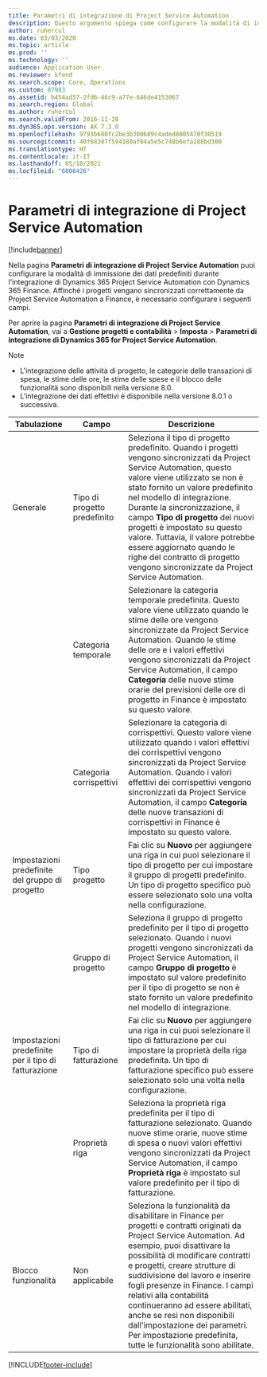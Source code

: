 ```yaml
---
title: Parametri di integrazione di Project Service Automation
description: Questo argomento spiega come configurare la modalità di immissione dei dati predefiniti durante l'integrazione di Microsoft Dynamics 365 for Project Service Automation con Microsoft Dynamics 365 Finance.
author: ruhercul
ms.date: 03/03/2020
ms.topic: article
ms.prod: ''
ms.technology: ''
audience: Application User
ms.reviewer: kfend
ms.search.scope: Core, Operations
ms.custom: 87983
ms.assetid: b454ad57-2fd6-46c9-a77e-646de4153067
ms.search.region: Global
ms.author: ruhercul
ms.search.validFrom: 2016-11-28
ms.dyn365.ops.version: AX 7.3.0
ms.openlocfilehash: 9793b680fc2be3b300689c4aded8005470f30519
ms.sourcegitcommit: 40f68387f594180af64a5e5c748b6efa188bd300
ms.translationtype: HT
ms.contentlocale: it-IT
ms.lasthandoff: 05/10/2021
ms.locfileid: "6006426"
---
```

# <a name="project-service-automation-integration-parameters"></a>Parametri di integrazione di Project Service Automation

[!include[banner](../includes/banner.md)]

Nella pagina **Parametri di integrazione di Project Service Automation** puoi configurare la modalità di immissione dei dati predefiniti durante l'integrazione di Dynamics 365 Project Service Automation con Dynamics 365 Finance. Affinché i progetti vengano sincronizzati correttamente da Project Service Automation a Finance, è necessario configurare i seguenti campi.

Per aprire la pagina **Parametri di integrazione di Project Service Automation**, vai a **Gestione progetti e contabilità** \> **Imposta** \> **Parametri di integrazione di Dynamics 365 for Project Service Automation**. 

> [!NOTE]
> - L'integrazione delle attività di progetto, le categorie delle transazioni di spesa, le stime delle ore, le stime delle spese e il blocco delle funzionalità sono disponibili nella versione 8.0.
> - L'integrazione dei dati effettivi è disponibile nella versione 8.0.1 o successiva.


| Tabulazione                    | Campo                | Descrizione |
|------------------------|----------------------|-------------|
| Generale                | Tipo di progetto predefinito | Seleziona il tipo di progetto predefinito. Quando i progetti vengono sincronizzati da Project Service Automation, questo valore viene utilizzato se non è stato fornito un valore predefinito nel modello di integrazione. Durante la sincronizzazione, il campo **Tipo di progetto** dei nuovi progetti è impostato su questo valore. Tuttavia, il valore potrebbe essere aggiornato quando le righe del contratto di progetto vengono sincronizzate da Project Service Automation. |
|                        | Categoria temporale        | Selezionare la categoria temporale predefinita. Questo valore viene utilizzato quando le stime delle ore vengono sincronizzate da Project Service Automation. Quando le stime delle ore e i valori effettivi vengono sincronizzati da Project Service Automation, il campo **Categoria** delle nuove stime orarie del previsioni delle ore di progetto in Finance è impostato su questo valore. |
|                        | Categoria corrispettivi         | Selezionare la categoria di corrispettivi. Questo valore viene utilizzato quando i valori effettivi dei corrispettivi vengono sincronizzati da Project Service Automation. Quando i valori effettivi dei corrispettivi vengono sincronizzati da Project Service Automation, il campo **Categoria** delle nuove transazioni di corrispettivi in Finance è impostato su questo valore. |
| Impostazioni predefinite del gruppo di progetto | Tipo progetto         | Fai clic su **Nuovo** per aggiungere una riga in cui puoi selezionare il tipo di progetto per cui impostare il gruppo di progetti predefinito. Un tipo di progetto specifico può essere selezionato solo una volta nella configurazione. |
|                        | Gruppo di progetto        | Seleziona il gruppo di progetto predefinito per il tipo di progetto selezionato. Quando i nuovi progetti vengono sincronizzati da Project Service Automation, il campo **Gruppo di progetto** è impostato sul valore predefinito per il tipo di progetto se non è stato fornito un valore predefinito nel modello di integrazione. |
| Impostazioni predefinite per il tipo di fatturazione  | Tipo di fatturazione         | Fai clic su **Nuovo** per aggiungere una riga in cui puoi selezionare il tipo di fatturazione per cui impostare la proprietà della riga predefinita. Un tipo di fatturazione specifico può essere selezionato solo una volta nella configurazione. |
|                        | Proprietà riga        | Seleziona la proprietà riga predefinita per il tipo di fatturazione selezionato. Quando nuove stime orarie, nuove stime di spesa o nuovi valori effettivi vengono sincronizzati da Project Service Automation, il campo **Proprietà riga** è impostato sul valore predefinito per il tipo di fatturazione. |
| Blocco funzionalità  | Non applicabile       | Seleziona la funzionalità da disabilitare in Finance per progetti e contratti originati da Project Service Automation. Ad esempio, puoi disattivare la possibilità di modificare contratti e progetti, creare strutture di suddivisione del lavoro e inserire fogli presenze in Finance. I campi relativi alla contabilità continueranno ad essere abilitati, anche se resi non disponibili dall'impostazione dei parametri. Per impostazione predefinita, tutte le funzionalità sono abilitate. |


[!INCLUDE[footer-include](../includes/footer-banner.md)]